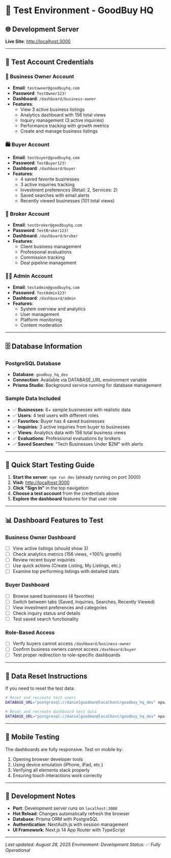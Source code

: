 # 🧪 Test Environment - GoodBuy HQ

## 🌐 Development Server
**Live Site**: [http://localhost:3000](http://localhost:3000)

---

## 👥 Test Account Credentials


### 🏢 Business Owner Account
- **Email**: `testowner@goodbuyhq.com`
- **Password**: `TestOwner123!`
- **Dashboard**: `/dashboard/business-owner`
- **Features**: 
  - View 3 active business listings
  - Analytics dashboard with 156 total views
  - Inquiry management (3 active inquiries)
  - Performance tracking with growth metrics
  - Create and manage business listings

### 🛍️ Buyer Account
- **Email**: `testbuyer@goodbuyhq.com`
- **Password**: `TestBuyer123!`
- **Dashboard**: `/dashboard/buyer`
- **Features**:
  - 4 saved favorite businesses
  - 3 active inquiries tracking
  - Investment preferences (Retail: 2, Services: 2)
  - Saved searches with email alerts
  - Recently viewed businesses (101 total views)

### 🤝 Broker Account
- **Email**: `testbroker@goodbuyhq.com`
- **Password**: `TestBroker123!`
- **Dashboard**: `/dashboard/broker`
- **Features**:
  - Client business management
  - Professional evaluations
  - Commission tracking
  - Deal pipeline management

### 👨‍💼 Admin Account
- **Email**: `testadmin@goodbuyhq.com`
- **Password**: `TestAdmin123!`
- **Dashboard**: `/dashboard/admin`
- **Features**:
  - System overview and analytics
  - User management
  - Platform monitoring
  - Content moderation

---

## 🗄️ Database Information

### PostgreSQL Database
- **Database**: `goodbuy_hq_dev`
- **Connection**: Available via DATABASE_URL environment variable
- **Prisma Studio**: Background service running for database management

### Sample Data Included
- ✅ **Businesses**: 6+ sample businesses with realistic data
- ✅ **Users**: 4 test users with different roles
- ✅ **Favorites**: Buyer has 4 saved businesses
- ✅ **Inquiries**: 3 active inquiries from buyer to businesses
- ✅ **Views**: Analytics data with 156 total business views
- ✅ **Evaluations**: Professional evaluations by brokers
- ✅ **Saved Searches**: "Tech Businesses Under $2M" with alerts

---

## 🚀 Quick Start Testing Guide

1. **Start the server**: `npm run dev` (already running on port 3000)
2. **Visit**: [http://localhost:3000](http://localhost:3000)
3. **Click "Sign In"** in the top navigation
4. **Choose a test account** from the credentials above
5. **Explore the dashboard** features for that user role

---

## 📊 Dashboard Features to Test

### Business Owner Dashboard
- [ ] View active listings (should show 3)
- [ ] Check analytics metrics (156 views, +100% growth)
- [ ] Review recent buyer inquiries
- [ ] Use quick actions (Create Listing, My Listings, etc.)
- [ ] Examine top performing listings with detailed stats

### Buyer Dashboard
- [ ] Browse saved businesses (4 favorites)
- [ ] Switch between tabs (Saved, Inquiries, Searches, Recently Viewed)
- [ ] View investment preferences and categories
- [ ] Check inquiry status and details
- [ ] Test saved search functionality

### Role-Based Access
- [ ] Verify buyers cannot access `/dashboard/business-owner`
- [ ] Confirm business owners cannot access `/dashboard/buyer`
- [ ] Test proper redirection to role-specific dashboards

---

## 💾 Data Reset Instructions

If you need to reset the test data:

```bash
# Reset and recreate test users
DATABASE_URL="postgresql://danielgoodman@localhost/goodbuy_hq_dev" npx ts-node scripts/create-test-users.ts

# Reset and recreate dashboard test data
DATABASE_URL="postgresql://danielgoodman@localhost/goodbuy_hq_dev" npx ts-node scripts/setup-dashboard-test-data.ts
```

---

## 📱 Mobile Testing

The dashboards are fully responsive. Test on mobile by:
1. Opening browser developer tools
2. Using device emulation (iPhone, iPad, etc.)
3. Verifying all elements stack properly
4. Ensuring touch interactions work correctly

---

## 🔧 Development Notes

- **Port**: Development server runs on `localhost:3000`
- **Hot Reload**: Changes automatically refresh the browser
- **Database**: Prisma ORM with PostgreSQL
- **Authentication**: NextAuth.js with session management
- **UI Framework**: Next.js 14 App Router with TypeScript

---

*Last updated: August 28, 2025*
*Environment: Development*
*Status: ✅ Fully Operational*